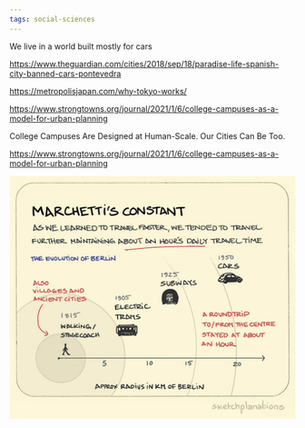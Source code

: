 ```yaml
---
tags: social-sciences
---
```


We live in a world built mostly for cars 

<https://www.theguardian.com/cities/2018/sep/18/paradise-life-spanish-city-banned-cars-pontevedra>

<https://metropolisjapan.com/why-tokyo-works/>

<https://www.strongtowns.org/journal/2021/1/6/college-campuses-as-a-model-for-urban-planning>


College Campuses Are Designed at Human-Scale. Our Cities Can Be Too.

<https://www.strongtowns.org/journal/2021/1/6/college-campuses-as-a-model-for-urban-planning>

![](/static/img/cities-in-an-hours-time.jpeg)
